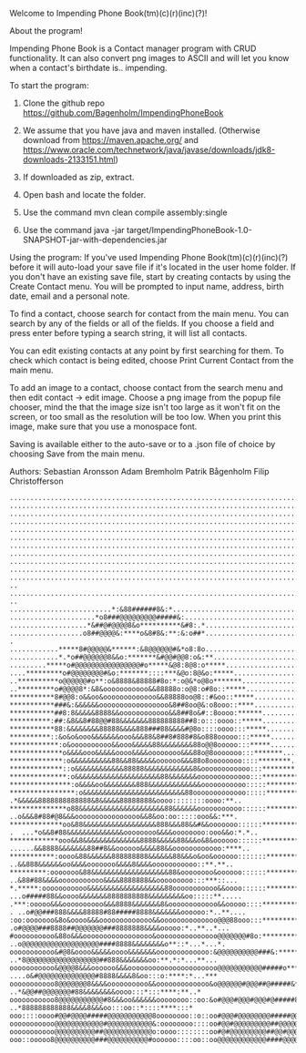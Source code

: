 Welcome to Impending Phone Book(tm)(c)(r)(inc)(?)!

About the program!

Impending Phone Book is a Contact manager program with CRUD functionality. It can also convert png images to ASCII and will let you know when a contact's birthdate is.. impending.

To start the program:
1. Clone the github repo https://github.com/Bagenholm/ImpendingPhoneBook

2. We assume that you have java and maven installed. (Otherwise download from https://maven.apache.org/ and https://www.oracle.com/technetwork/java/javase/downloads/jdk8-downloads-2133151.html)

3. If downloaded as zip, extract. 

4. Open bash and locate the folder.

5. Use the command 
	mvn clean compile assembly:single

6. Use the command
	java -jar target/ImpendingPhoneBook-1.0-SNAPSHOT-jar-with-dependencies.jar
		

Using the program:
If you've used Impending Phone Book(tm)(c)(r)(inc)(?) before it will auto-load your save file if it's located in the user home folder. 
If you don't have an existing save file, start by creating contacts by using the Create Contact menu. 
You will be prompted to input name, address, birth date, email and a personal note. 
	
To find a contact, choose search for contact from the main menu. You can search by any of the fields or all of the fields. 
If you choose a field and press enter before typing a search string, it will list all contacts.
	
You can edit existing contacts at any point by first searching for them. 
To check which contact is being edited, choose Print Current Contact from the main menu.
	
To add an image to a contact, choose contact from the search menu and then edit contact -> edit image. 
Choose a png image from the popup file chooser, mind the that the image size isn't too large as it won't fit on the screen, 
or too small as the resolution will be too low. When you print this image, make sure that you use a monospace font.

Saving is available either to the auto-save or to a .json file of choice by choosing Save from the main menu.


Authors:
Sebastian Aronsson
Adam Bremholm
Patrik Bågenholm
Filip Christofferson

		
    ..............................................................................................................................................................................................................................................................................
    ..........................................................................................................................................................................................................................................:&&&&&oo:***........................
    ..............................................................................................................................................................................................................................*o**:o:**&o88&&&&88888&8&&ooo:*.....*...........
    ............................................................................................................................................................................................................................*o&&oo:**&oo8#88&&##8888&88#88&o:ooooo:*..........
    .....................................................................................................................................................................................................................*o8###8888&&o*oo&88#8888#888888&8888888&o:*.*:oo*........
    ..................................................................................................................................................................................................................*&&&ooooo&&&888oo888##########888888###8&oo&o:****o.........
    .................................................................................................................................................................................................................88&&#@@##88####@###########@##@###888@@@#888&8&:****.........
    ...............................................................................................................................................................................................................o8&8@#####8#@########88#####8###8##88#@@@@@###88&&*.*..........
    ..............................................................................................................................................................................................................o8@@###8#####8#8##888888888888&&&&&&&&&8##@@@##888&o*...........
    .............................................................................................................................................................................................................&####8#88@@@###888&&&&oooooooooooo:ooooooo&888888888&&o:.........
    ............................................................................................................................................................................................................8#88#88###@#88&&&oooooooooooooo::::::::::::o&&8888888&&oo:..... ..
    ...........................................................................................................................................................................................................8#@&8@#@@@#8&ooooooooooooooooooo:::::::::::*:oo&&&888&&&&o&o*.. .. 
    .........................*:&88######8&:*..................................................................................................................................................................o8@&&#@@@#&oooooooooooooooooooooo:::::::::****:oo&&&&&&&&ooooo:.    
    .....................*o8###@@@@@@@@@#####&:...............................................................................................................................................................&&8&8@@@8&oooooooooooooooooooooooo:::::::**..*::ooo&&&oo&&&&&oo.    
    ...................*&##@#@@@@8&o**********&#8:.*..........................................................................................................................................................&&88##@8&ooooooooooooooooooooooooo:::::::*...**::ooooooo&&o&o&o..   
    ..................o8##@@@@&:****o&8#8&:**:&:o##*..........................................................................................................................................................&888#@8&oooooooooooooooooooooooo::::::::****.**::ooooo&&oo&&&oo. .  
    ............*****8#@@@@@&******:&8@@@@@@#&*o8:8o................................................................**********:ooo:***........................................................................&&88#8&ooooooooooooooooooo::::::::::::::*******::ooo&&&&&oooo&&o.   
    ............*.*o##@@@@@@8&&o:*******&#@@#@@8:o&:**...........................................................**:oooo&88&&oo8#88&&&o*......................................................................&8&88&oooooooooooooooooooooooo::::::::::********:o&&&&&&oooo:oo:..  
    .........*****o#@@@@@@@@@@@@@@@@#o*****&@8:8@8:o*****......................................................*:o&&&&&&&888#88##8888&&&:**..................................................................*88#88&ooooooooooooooooooooooooooooo&&&ooo:**.*****:&888&&&oooo::..  
    ....*********o#@@@@@@@@#&o:*******::::***&@o:8@&o:*****...................................................**:oo&8########8888###88&oo:**.................................................................o88#88ooooooooooooooooooooo&&&8888888888888#@###8o&&&&88888&o&oo:..  
    ..**********o@@@@@@#o**:o&8888&88888#8o:*:o@&*o@8o*******................................................**::oo&8#@#888&&oo&&&88888&o::*......................................o&&&&o:*...................*o&##8ooooooo&&&&&o&&&&&&&&8##8888&&&&&&&&&&8@8::::o&88&8#8&&&8&o*.  
    ..*********o#@@@@8*:&8&ooooooooooo&&88888o:o@8:o#8o::*****..............................................***::o&88&&ooooooooooooooo&&&o:*...................................:8@@##8888&:*...................&@@8oo&88#####8888888###@#888888888888888&&#&ooo::::&8888##&o*:..  
    ***********8#@@8:o&&oo&ooooooooooooo&&88888oo@8::#&oo::*****..........................................****:o&88&ooooooooooooo::::oooo&&:**............................**:o8#@@@@##88##8o:*.................&#@88##8888888##@@@@888##&88888&&8#@#888888#oo:*....*o&8&oooo&&o.  
    ***********###&:&&&&&&ooooooooooooooooo&8##8oo@&:o8ooo::****.........................................***:oo88&ooooooooooooooo:::::oooo&&o**.........................*o&&8#@@@@@@@@@@@@@@8o:*...............&@@888888&88##@##@8oooo##&&&&88&&&&&&oo&oo&&:::**...*:o&&ooo:*o&*  
    ***********##8:8&&&&&8888&&oooooooooooo&&8##8o&#::8oooo:******....................................*****:o&88&ooooooooooooooooo:::o:o:oo&&:**......................*o&&8#@@@@##88&&ooooo8@#8&:*...........&@@@888888#8#@@@#88#oooooo#8&&&&&&oooooooooo8::::****..*:&8ooo::.o:. 
    **********:##:&8&&8#88@@#88&&&&&&&888888888##8:o:::oooo::*****.................................********:&88&oooooo&&oooooooooooo::::ooo&&&:**...................*o&8#@@88&&&&&&ooo::::::o8888&:............*#8&&8#888&&&&&&88oooo::o8#&oooooooooo:o8o:**::********o&&&&oo:*:  
    ***********88:&&&&&&&&88888&&&&888###88&&&&#@8o::::oooo:::*****.................................*******o888&&88888888&&oooo&8888&&ooooo&&&&:**.................:&8#@@&ooooooooooooo:::::::&8888&:...........o&&&&&&&&oooooo#&ooo::::o&&88&&&&&88&oo::::*:*********:ooo&&&o**  
    **********::&o&o&ooo&&&&&&&ooo&&&88&8##8#888#8&o888ooooo:::*****..............................*********o88@88&&888##8888&8&&8#88&&&&8#8&88&:******............:&8#@@&oooooooooooooo::::::::o8#888&*..........&&oooooooooo&#&ooooo:::*:oo&&&&&&&ooo:::::::*********::::o&&o*.  
    ************:o&oooooooooo&&ooo&&&&&88&&&&&&&&88o@@8ooooo:::*****.............................**********:&##888888888&8&ooo8&&&888888&8#88#8:**********.......*o8#@@&o&&&oooooooooooo:::::::o&#@@88&o..........o88oooo&8#8&&&&&ooooo&ooo:oooooooooo::::::*********:oo:oo:***.  
    *************o&&&&ooo&&&&&oooo&&&&oooooooo&&&88o@8ooooooo:::*******......................************::o8##&&&&&&&&&&8oo:o&&oooo&o&&&&&8@##&::::*********..**:&@@@8&&&&&&oooooooooooo::::::o&#@@##8&*.........*&&&oo&&&&&&&88#88&&&&88&&&oooooooooo::::**:*******:o&o::**..   
    *************:o&&&&&&&&&&88&&88&&&&&oooooo&&&88o8oooooooo::::********.................************::::o&8#&ooo&&&&&&&&&ooooo&&&&&oo&oooo###&oo:**************o#@@@8&&&&&&&ooooooooooooooo:::o8@@#8&*...........o&&&&ooooo&&&8#88888&&oooooooooooooooo::::::******:oo:*****.   
    *************::o&&&&&&&&&&&&88888&&&&&&&&&&&&8&oooooooooooo:::********................**************::o&88&oooooooo&&888&88&&ooooo::oooo888&oo:::************:&@@@#8&&&&&&&&&&&&&&8888&oooo::&#@@8:.............&&&oooooo&&&&&8888888&&&oooooooooooooo::::::***:::o:*o:*..    
    **************:o&&&&&&&&&&&&&&&&&&&&&88&&&&&&&ooooooooooooo:::*********..............****************::o&&ooooooooo&&&o&&&&oooooooo::ooo&&&&oooo:::::*********o#@@@8&8#@@@#88&&&&&8##@#88&o::o#@#8o..............&&oooooooo&&8888888888&&ooo&&&&&&ooooo:::::::::::::.&&:.     
    ***************:o&&&&oo&&&&&&&&888&&&&&&&&&&&&&ooooooooooo:::::********..............****************::oo&&&&&&&&o&&&&&&&&ooooooooooooo&&oo&ooooo:::::::*******o8@@@8888#@@##8&ooo&888&&ooo:::&8o&:..............o&&&&oo&&&&8888&&&&8&&&&&&&888888&&ooo::::::::::oo:*oo..     
    ****************:o&&&&&&&&&&&&&&&&&&&&&&&&&88ooooooooooooo:::::*********..............***************:::oo&&&&o&&&888&&&&&&88&&oooooooo&&oo&oooooo::::::*******:&@@@888#888888&ooooooooooo::::o8&o*...........  .*&&&&&8888888888888&8&&&&&88888888&oooo::::::::oooo:**..     
    **************o88&&&&&&&&&&&&&&&&&&&&&88&&&&&&ooooooooooo::::::*********..............***************::::o&&&&&&&oooo&&&oooooooooooooo&ooo&&ooooooo:::::********o&@@8&&&&&&&&&&oooooooooo:::::o&&:*...........  ..o&&&8#88#@8&&&oooooooooooooooo&&8&oo:oo:::::ooo&&:***.      
    *************oo&88&&&&&&&&&&&&&&&&&&888&&&88&&#&&ooooooo::::::************............**************::::::o&&&&&&&oooooooooooooooooooo&&&&&&ooooooo:::::*********:&@8&&&&&&&8&&ooooo&&&&oo::::o&::......... .  ...*o&&8#88&&&&&&&&&&&&&&oooooooo&&&&oooooooo:ooo&&o:*.*..     
    ************ooo&&8&&&&&&&&&&&&&&8888&&&&&88&&&o&8&oooooo::::::**************..........****************:::::o8888&&&&oooooooooo&&&&&&&&8&&&&oooooooo:::::**********:88&&&&&&&8#@#88##8&&&&oo:::o&*...........  ......&&8888&&&&&&&88##8&&oooooo&&&&88&&oooooooooooo:****..     
    ***********:oooo&88&&&&&&888888888&&&&&&88&&&o&oo&oooooo:::::::***************************************::::::o88888&&&&&&oooo&&&&88888&8&&&&oooooo::::::::**********o888&8&&8#@@@@@@####88&oo::o&*.............     ..&&888&&&&&&oo&&&&ooooooo&&&&8&&&&ooooooooooo::**.**..    
    *********:ooooooo&88&&&&&&&&&&&&&&&&&&&88&oooooooo&oooooo::::::***************************************::::::&&8##888&&&&&&&&&888888&&#@@#&ooooooo:::::::::**********:88888#@@@###8888&8##8ooo&8&*..............     ..&88#88&&&&ooooooooooo&&&&8888888&&ooooooooo:::***::...  
    *.*****:ooooooooooo&&&&&&&&&&&&&&&&&&&88ooooooooooo&&oooo::::::***************************************:::o#@@&88########8888#8888&&&&#@@@@@&oooo::::::::::***********o8888@@#888&&&&ooo&##88888o................    ...o#####88&&oooo&&&&&&&8888888888&&&&&&&&&oo:::::**..... 
    .***:ooooo&&&oooooooooo&&&8888&&&&&&&8&oooooooooooo&&ooooo::::****************************************::@@@@@&&8888888#8#88888&&&&&o&@@@@@@@8ooo::::::::::**********.*o####@###@@###8&&8##8##88o:*................  . ..o#@@###888&&&&88888#88#####8888&&&&&&&oooooo:*..**....
    :oo:ooooooo&8o&oooo&&&ooooooooooooo&&oooooooooooooo@@@88ooo:::**************************************:*o@@@@@@&&&8&&&&8888&&&&&&&&&oo&@@@@@@@#ooo::::::::::********..***o#@@@@#@@##############&:o&o*...............     .o#@@@@###8888##@@@@@@@###8888888&&&&ooooo:*..**..*...
    #oooooooooo&88o&&&ooooooooooooooooo&ooooooooooooooo@@@@@@@#8o:**************************************::@@@@@#8&&&&&&&&&&&&&&&&&&&&oo&8@@@@@@@@&oo:::::::::*******.......**8@@@@@#########88###8o:o8&:...............      ..o@@@@@@@@@@@@@@@@@@@####8888&&&&&&&&o**::*...*...*.
    ooooooooooo&#@8&oooo&&&&&oooo&&&&&&&ooooooooooooo:&@@@@@@@@@@###&:*******************************:o&8@@@@@@88&&&&&&&&&&&&&&&&ooo&&8@@@@@@@@@@@&o::::::::*******.........:8@@@@@@@@@@########8oooo8o:***............        ..*8@@@@@@@@@@@@@@@@@@##888&&&&&&&oo:**.*:*...**...
    ooooooooooo&@@@@8&&&oooooo&&&oooooooooooooooooooooo@@@@@@@@@@@#####o********************:o&8#@@@@@@@@@@@@@@@@8&o&&&&&&oooooooo8@@@@@@@@@@@@@@@@8&o::::::******..........:8##@@@@@@@@@@@@#8&&oooo&&oo**.............        ....o&#@@@@@@@@@@@@@@#8888&&&&8&oo:::o:****:*...***
    ooooooooooo8@@@@@@@8&&&&oooooooooo&&ooooooooooooo&o@@@@@@#@@@##@#####&*************:&@@@@@@@@@@@@@@@@@@@@@@@@@@#&&&&&&oooo&#@@@@@@@@@@@@@@@@@@@@@@@@8&o::****...........:&&88##@@@@@#8&&&&&oooo&8oo:*...............           ..*&@@##@@@@@@@#88&&&&&&&&oooo:::*:::****:**..*
    ooooooooooo8@@@@@@@@@@@#8&&&oo&&&&&&oooooooo::oo:&o#@@@#@@@#@@@#@#####8:********:&@@@@@@@@@@@@@@@@@@@@@@@@@@@@@@@@@@@@@@@@@@@@@@@@@@@@@@@@@@@@@@@@@@@@@@@#o**...........*o&8#88888888&&oooooo&&&o&o**.......**.....**........    ..*888888888888&&&&8&&&oo:::oo::*::::****:::*
    ooo::::oooo#@@#@@@@#####@@@@@@@@@@@8oooooooo::o::oo#@@@#@@@@@@@@#####@@@8:****:o@@@@@@@@@@@@@@@@@@@@@@@@@@@@@@@@@@@@@@@@@@@@@@@@@@@@@@@@@@@@@@@@@@@@@@@@@@@@@#o*........:ooo&8&&&&&&&&&&&&&&&&oo&o:*.......**..*.********.........o88888888888888888&oooooo::::o:::**::::*****
    ooooooooooo@@@@@@@@@@@@#@@@@@@@@@@@&:oooooooo::::oo#@@#@@@@@@@@@##@@@@@@@#:::*8@@@@@@@@@@@@@@@@@@@@@@@@@@@@@@@@@@@@@@@@@@@@@@@@@@@@@@@@@@@@@@@@@@@@@@@@@@@@@@@@@#o....*::o&&oo:o&&&&&&&&&&&&ooo&o:**..*.*.**..***********.*.....*&88#888888888888&ooo&oo:ooo:::::::::*:::::::*
    ooooooooooo@@@@@@@@@@##@@@@@@@@@@@@o:oooo::::::::oo#@#@@@@@@@@@##@@#@@@@@@#o:8@@@@@@@@@@@@@@@@@@@@@@@@@@@@@@@@@@@@@@@@@@@@@@@@@@@@@@@@@@@@@@@@@@@@@@@@@@@@@@@@@@@@#*.*:o:oo8&&&oo:oo&&&&&&oooooo::**.**.**:*.*:*************.**o&&8#8#88888888&&ooooooooo:::oo:::::::::::*::::
    ooo::ooooo8@@@@@@@@@@###@@@@@@@@@@#oooooo::::oo::oo@@@@@@@@@@@@####@@@@@@@@88@@@@@@@@@@@@@@@@@@@@@@@@@@@@@@@@@@@@@@@@@@@@@@@@@@@@@@@@@@@@@@@@@@@@@@@@@@@@@@@@@@@@@@@&:ooo::ooo&&&oooo::o&o:oooo:***..******.*:***::**********:oo&888###88888&oooooooo::ooo::::::::::::::::::::****__****__
